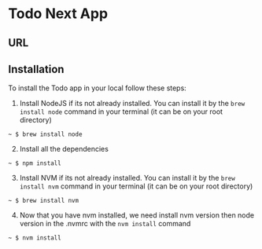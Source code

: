 # Todo Next App

## URL


## Installation
To install the Todo app in your local follow these steps:

1. Install NodeJS if its not already installed. You can install it by the `brew install node` command in your terminal (it can be on your root directory)

```
~ $ brew install node
```

2. Install all the dependencies

```
~ $ npm install
```

3. Install NVM if its not already installed. You can install it by the `brew install nvm` command in your terminal (it can be on your root directory)

```
~ $ brew install nvm
```

4. Now that you have nvm installed, we need install nvm version then node version in the .nvmrc with the `nvm install` command

```
~ $ nvm install